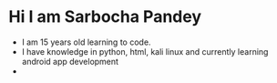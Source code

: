 # Hi I am Sarbocha Pandey
* I am 15 years old learning to code.
* I have knowledge in python, html, kali linux and currently learning android app development
* 

